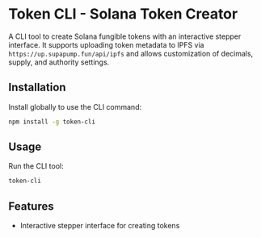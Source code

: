 # Token CLI - Solana Token Creator

A CLI tool to create Solana fungible tokens with an interactive stepper interface. It supports uploading token metadata to IPFS via `https://up.supapump.fun/api/ipfs` and allows customization of decimals, supply, and authority settings.

## Installation

Install globally to use the CLI command:

```bash
npm install -g token-cli
```

## Usage

Run the CLI tool:

```bash
token-cli
```

## Features

- Interactive stepper interface for creating tokens
